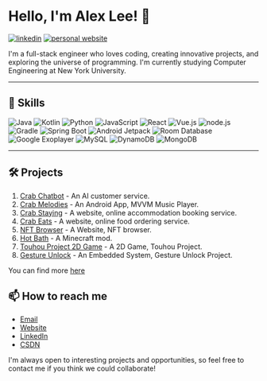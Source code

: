# Hello, I'm Alex Lee! 👋

[![linkedin](https://img.shields.io/badge/-LinkedIn-blue?style=flat-square&logo=Linkedin&logoColor=white)](https://www.linkedin.com/in/alex-lee-13b585263/)
[![personal website](https://img.shields.io/badge/-Personal_Website-red?style=flat-square&logo=google-chrome&logoColor=white)](https://crabsatellite.com/)


I'm a full-stack engineer who loves coding, creating innovative projects, and exploring the universe of programming. I'm currently studying Computer Engineering at New York University.

---

## 🚀 Skills

![Java](https://img.shields.io/badge/-Java-red?style=flat-square&logo=java)
![Kotlin](https://img.shields.io/badge/-Kotlin-purple?style=flat-square&logo=kotlin)
![Python](https://img.shields.io/badge/-Python-blue?style=flat-square&logo=python)
![JavaScript](https://img.shields.io/badge/-JavaScript-yellow?style=flat-square&logo=javascript)
![React](https://img.shields.io/badge/-React-blue?style=flat-square&logo=react)
![Vue.js](https://img.shields.io/badge/-Vue.js-green?style=flat-square&logo=vue.js)
![node.js](https://img.shields.io/badge/-Node.js-green?style=flat-square&logo=node.js)
![Gradle](https://img.shields.io/badge/-Gradle-green?style=flat-square&logo=gradle)
![Spring Boot](https://img.shields.io/badge/-Spring_Boot-green?style=flat-square&logo=spring-boot)
![Android Jetpack](https://img.shields.io/badge/-Android_Jetpack-green?style=flat-square&logo=android)
![Room Database](https://img.shields.io/badge/-Room_Database-green?style=flat-square&logo=android)
![Google Exoplayer](https://img.shields.io/badge/-Google_Exoplayer-green?style=flat-square&logo=google)
![MySQL](https://img.shields.io/badge/-MySQL-orange?style=flat-square&logo=mysql)
![DynamoDB](https://img.shields.io/badge/-DynamoDB-orange?style=flat-square&logo=amazon-aws)
![MongoDB](https://img.shields.io/badge/-MongoDB-orange?style=flat-square&logo=mongodb)

---

## 🛠 Projects

1. [Crab Chatbot](https://crabsatellite.com/projects/practical_tools/crab_chatbot) - An AI customer service.
2. [Crab Melodies](https://crabsatellite.com/projects/web_projects/crab_melodies) - An Android App, MVVM Music Player.
3. [Crab Staying](https://crabsatellite.com/projects/web_projects/crab_stay) - A website, online accommodation booking service.
4. [Crab Eats](https://crabsatellite.com/projects/web_projects/crab_eats) - A website, online food ordering service.
5. [NFT Browser](https://crabsatellite.com/projects/web_projects/nft_browser) - A Website, NFT browser.
6. [Hot Bath](https://crabsatellite.com/projects/minecraft_mods/hotbath) - A Minecraft mod.
7. [Touhou Project 2D Game](https://crabsatellite.com/projects/games/touhou_project_2d) - A 2D Game, Touhou Project.
8. [Gesture Unlock](https://crabsatellite.com/projects/practical_tools/gesture_unlock) - An Embedded System, Gesture Unlock Project.

You can find more [here](https://crabsatellite.com)

## 📫 How to reach me

- [Email](mailto:ALFullStackEngineer@gmail.com)
- [Website](https://crabsatellite.com/)
- [LinkedIn](https://www.linkedin.com/in/alex-lee-13b585263/)
- [CSDN](https://blog.csdn.net/qq_62447747?spm=1010.2135.3001.5421)

I'm always open to interesting projects and opportunities, so feel free to contact me if you think we could collaborate!
